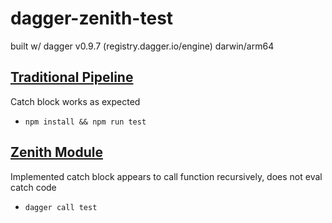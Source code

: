 # dagger-zenith-test
built w/ dagger v0.9.7 (registry.dagger.io/engine) darwin/arm64

## [Traditional Pipeline](./ci)
Catch block works as expected

* `npm install && npm run test`


## [Zenith Module](.)
Implemented catch block appears to call function recursively, does not eval catch code

* `dagger call test`
